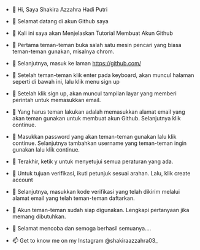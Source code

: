- 👋 Hi, Saya Shakira Azzahra Hadi Putri
- 👀 Selamat datang di akun Github saya
- 🌱 Kali ini saya akan Menjelaskan Tutorial Membuat Akun Github
- 💞️ Pertama teman-teman buka salah satu mesin pencari yang biasa teman-teman gunakan, misalnya chrom.
- 💞️ Selanjutnya, masuk ke laman https://github.com/ 
- 💞️ Setelah teman-teman klik enter pada keyboard, akan muncul halaman seperti di bawah ini, lalu klik menu sign up 
- 💞️ Setelah klik sign up, akan muncul tampilan layar yang memberi perintah untuk memasukkan email. 
- 💞️ Yang harus teman lakukan adalah memasukkan alamat email yang akan teman gunakan untuk membuat akun Github. Selanjutnya klik continue.
- 💞️ Masukkan password yang akan teman-teman gunakan lalu klik continue. Selanjutnya tambahkan username yang teman-teman ingin gunakan lalu klik continue.
- 💞️ Terakhir, ketik y untuk menyetujui semua peraturan yang ada.
- 💞️ Untuk tujuan verifikasi, ikuti petunjuk sesuai arahan. Lalu, klik create account
- 💞️ Selanjutnya, masukkan kode verifikasi yang telah dikirim melalui alamat email yang telah teman-teman daftarkan.
- 💞️ Akun teman-teman sudah siap digunakan. Lengkapi pertanyaan jika memang dibutuhkan.
- 💞️ Selamat mencoba dan semoga berhasil semuanya....

- 📫 Get to know me on my Instagram @shakiraazzahra03_

<!---
Shakira3520/Shakira3520 is a ✨ special ✨ repository because its `README.md` (this file) appears on your GitHub profile.
You can click the Preview link to take a look at your changes.
--->

